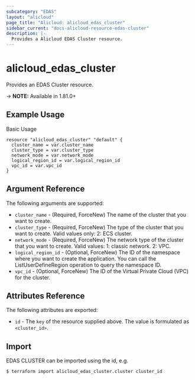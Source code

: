 ```yaml
---
subcategory: "EDAS"
layout: "alicloud"
page_title: "Alicloud: alicloud_edas_cluster"
sidebar_current: "docs-alicloud-resource-edas-cluster"
description: |-
  Provides a Alicloud EDAS Cluster resource.
---
```


# alicloud\_edas\_cluster

Provides an EDAS Cluster resource.

-> **NOTE:** Available in 1.81.0+

## Example Usage

Basic Usage

```
resource "alicloud_edas_cluster" "default" {
  cluster_name = var.cluster_name
  cluster_type = var.cluster_type
  network_mode = var.network_mode
  logical_region_id = var.logical_region_id
  vpc_id = var.vpc_id
}

```

## Argument Reference

The following arguments are supported:

* `cluster_name` - (Required, ForceNew) The name of the cluster that you want to create.
* `cluster_type` - (Required, ForceNew) The type of the cluster that you want to create. Valid values only: 2: ECS cluster.
* `network_mode` - (Required, ForceNew) The network type of the cluster that you want to create. Valid values: 1: classic network. 2: VPC.
* `logical_region_id` - (Optional, ForceNew) The ID of the namespace where you want to create the application. You can call the ListUserDefineRegion operation to query the namespace ID.
* `vpc_id` - (Optional, ForceNew) The ID of the Virtual Private Cloud (VPC) for the cluster.

## Attributes Reference

The following attributes are exported:

* `id` - The `key` of the resource supplied above. The value is formulated as `<cluster_id>`.

## Import

EDAS CLUSTER can be imported using the id, e.g.

```
$ terraform import alicloud_edas_cluster.cluster cluster_id
```
